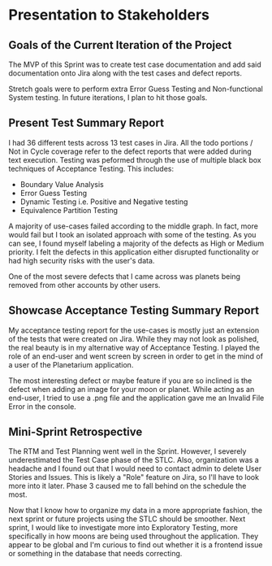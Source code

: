 # Presentation to Stakeholders

## Goals of the Current Iteration of the Project
The MVP of this Sprint was to create test case documentation and add said documentation onto Jira along with
the test cases and defect reports.

Stretch goals were to perform extra Error Guess Testing and Non-functional System testing. In future iterations, I plan
to hit those goals.

## Present Test Summary Report
I had 36 different tests across 13 test cases in Jira. All the todo portions / Not in Cycle
coverage refer to the defect reports that were added during text execution. Testing was peformed
through the use of multiple black box techniques of Acceptance Testing. This includes:
- Boundary Value Analysis
- Error Guess Testing
- Dynamic Testing i.e. Positive and Negative testing
- Equivalence Partition Testing

A majority of use-cases failed according to the middle graph. In fact, more would fail but I took an isolated approach
with some of the testing. As you can see, I found myself labeling a majority of the defects as High or Medium priority.
I felt the defects in this application either disrupted functionality or had high security risks with the user's data.

One of the most severe defects that I came across was planets being removed from other accounts by other users.

## Showcase Acceptance Testing Summary Report
My acceptance testing report for the use-cases is mostly just an extension of the tests that were created on Jira.
While they may not look as polished, the real beauty is in my alternative way of Acceptance Testing. I played the role
of an end-user and went screen by screen in order to get in the mind of a user of the Planetarium application. 

The most interesting defect or maybe feature if you are so inclined is the defect when adding an image for your moon or
planet. While acting as an end-user, I tried to use a .png file and the application gave me an Invalid File Error in the
console.

## Mini-Sprint Retrospective
The RTM and Test Planning went well in the Sprint. However, I severely underestimated the Test Case phase of the STLC.
Also, organization was a headache and I found out that I would need to contact admin to delete User Stories and Issues. 
This is likely a "Role" feature on Jira, so I'll have to look more into it later. Phase 3 caused me to fall behind on
the schedule the most.

Now that I know how to organize my data in a more appropriate fashion, the next sprint or future projects using the STLC
should be smoother. Next sprint, I would like to investigate more into Exploratory Testing, more specifically in how
moons are being used throughout the application. They appear to be global and I'm curious to find out whether it is 
a frontend issue or something in the database that needs correcting.